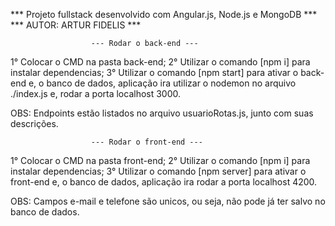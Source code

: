 *** Projeto fullstack desenvolvido com Angular.js, Node.js e MongoDB ***
                    *** AUTOR: ARTUR FIDELIS ***

                      --- Rodar o back-end ---

1° Colocar o CMD na pasta back-end;
2° Utilizar o comando [npm i] para instalar dependencias;
3° Utilizar o comando [npm start] para ativar o back-end e, o banco de dados,
   aplicação ira utilizar o nodemon no arquivo ./index.js e, rodar a porta localhost 3000.

OBS: Endpoints estão listados no arquivo usuarioRotas.js, junto com suas
   descrições.

                      --- Rodar o front-end ---

1° Colocar o CMD na pasta front-end;
2° Utilizar o comando [npm i] para instalar dependencias;
3° Utilizar o comando [npm server] para ativar o front-end e, o banco de
   dados, aplicação ira rodar a porta localhost 4200. 

OBS: Campos e-mail e telefone são unicos, ou seja, não pode já ter salvo no banco de dados.               